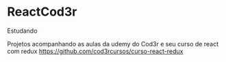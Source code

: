 # ReactCod3r
Estudando

Projetos acompanhando as aulas da udemy do Cod3r e seu curso de react com redux
https://github.com/cod3rcursos/curso-react-redux
